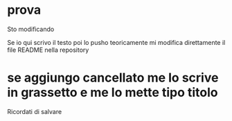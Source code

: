 # prova

Sto modificando 

Se io qui scrivo il testo poi lo pusho teoricamente mi modifica direttamente il file README nella repository 

# se aggiungo cancellato me lo scrive in grassetto e me lo mette tipo titolo

Ricordati di salvare 
